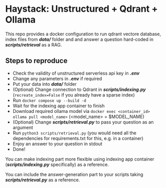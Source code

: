 # Haystack: Unstructured + Qdrant + Ollama

This repo provides a docker configuration to run qdrant vectore database, index files from ***data/*** folder and and answer a question hard-coded in ***scripts/retrieval*** as a RAG.

## Steps to reproduce

- Check the validity of unstructured serverless api key in ***.env***
- Change any parameters in ***.env*** if required
- Put your data into ***data/*** folder
- (Optional) Change connection to Qdrant in ***scripts/indexing.py*** (`recreate_index=False` if you already have a sparse index)
- Run `docker compose up --build -d`
- Wait for the indexing app container to finish
- Download required ollama model via `docker exec <container_id> ollama pull <model_name>` (<model_name> = $MODEL_NAME)
- (Optional) Change ***scripts/retrieval.py*** to pass your question as an argument
- Run `python3 scripts/retrieval.py` (you would need all the dependencies for requirements.txt for this, e.g. in a container)
- Enjoy an answer to your question in stdout
- Done! 

You can make indexing part more flexible using indexing app container (***scripts/indexing.py*** specifically) as a reference.

You can include the answer-generation part to your scripts taking ***scripts/retrieval.py*** as a reference.